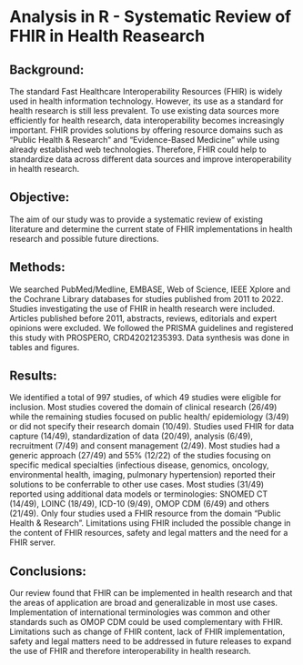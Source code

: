 # Analysis in R - Systematic Review of FHIR in Health Reasearch

## Background: 
The standard Fast Healthcare Interoperability Resources (FHIR) is widely used in health information technology. However, its use as a standard for health research is still less prevalent. To use existing data sources more efficiently for health research, data interoperability becomes increasingly important. FHIR provides solutions by offering resource domains such as “Public Health & Research” and “Evidence-Based Medicine” while using already established web technologies. Therefore, FHIR could help to standardize data across different data sources and improve interoperability in health research. 

## Objective: 
The aim of our study was to provide a systematic review of existing literature and determine the current state of FHIR implementations in health research and possible future directions. 

## Methods: 
We searched PubMed/Medline, EMBASE, Web of Science, IEEE Xplore and the Cochrane Library databases for studies published from 2011 to 2022. Studies investigating the use of FHIR in health research were included. Articles published before 2011, abstracts, reviews, editorials and expert opinions were excluded. We followed the PRISMA guidelines and registered this study with PROSPERO, CRD42021235393. Data synthesis was done in tables and figures. 

## Results: 
We identified a total of 997 studies, of which 49 studies were eligible for inclusion.  Most studies covered the domain of clinical research (26/49) while the remaining studies focused on public health/ epidemiology (3/49) or did not specify their research domain (10/49). Studies used FHIR for data capture (14/49), standardization of data (20/49), analysis (6/49), recruitment (7/49) and consent management (2/49). Most studies had a generic approach (27/49) and 55% (12/22) of the studies focusing on specific medical specialties (infectious disease, genomics, oncology, environmental health, imaging, pulmonary hypertension) reported their solutions to be conferrable to other use cases. Most studies (31/49) reported using additional data models or terminologies: SNOMED CT (14/49), LOINC (18/49), ICD-10 (9/49), OMOP CDM (6/49) and others (21/49). Only four studies used a FHIR resource from the domain “Public Health & Research”. Limitations using FHIR included the possible change in the content of FHIR resources, safety and legal matters and the need for a FHIR server. 

## Conclusions: 
Our review found that FHIR can be implemented in health research and that the areas of application are broad and generalizable in most use cases. Implementation of international terminologies was common and other standards such as OMOP CDM could be used complementary with FHIR. Limitations such as change of FHIR content, lack of FHIR implementation, safety and legal matters need to be addressed in future releases to expand the use of FHIR and therefore interoperability in health research. 
